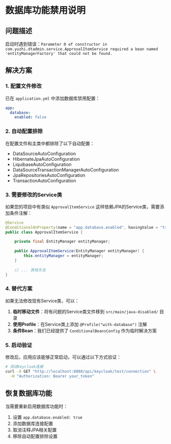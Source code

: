 # 数据库功能禁用说明

## 问题描述
启动时遇到错误：`Parameter 0 of constructor in com.yuzhi.dtadmin.service.ApprovalItemService required a bean named 'entityManagerFactory' that could not be found.`

## 解决方案

### 1. 配置文件修改
已在 `application.yml` 中添加数据库禁用配置：

```yaml
app:
  database:
    enabled: false
```

### 2. 自动配置排除
在配置文件和主类中都排除了以下自动配置：
- DataSourceAutoConfiguration
- HibernateJpaAutoConfiguration
- LiquibaseAutoConfiguration
- DataSourceTransactionManagerAutoConfiguration
- JpaRepositoriesAutoConfiguration
- TransactionAutoConfiguration

### 3. 需要修改的Service类

如果您的项目中有类似 `ApprovalItemService` 这样依赖JPA的Service类，需要添加条件注解：

```java
@Service
@ConditionalOnProperty(name = "app.database.enabled", havingValue = "true")
public class ApprovalItemService {
    
    private final EntityManager entityManager;
    
    public ApprovalItemService(EntityManager entityManager) {
        this.entityManager = entityManager;
    }
    
    // ... 其他方法
}
```

### 4. 替代方案

如果无法修改现有Service类，可以：

1. **临时移动文件**：将有问题的Service类文件移到 `src/main/java-disabled/` 目录
2. **使用Profile**：在Service类上添加 `@Profile("with-database")` 注解
3. **条件Bean**：我们已经提供了 `ConditionalBeansConfig` 作为临时解决方案

### 5. 启动验证

修改后，应用应该能够正常启动，可以通过以下方式验证：

```bash
# 测试Keycloak连接
curl -X GET "http://localhost:8080/api/keycloak/test/connection" \
  -H "Authorization: Bearer your_token"
```

## 恢复数据库功能

当需要重新启用数据库功能时：

1. 设置 `app.database.enabled: true`
2. 添加数据库连接配置
3. 取消注释JPA相关配置
4. 移除自动配置排除设置